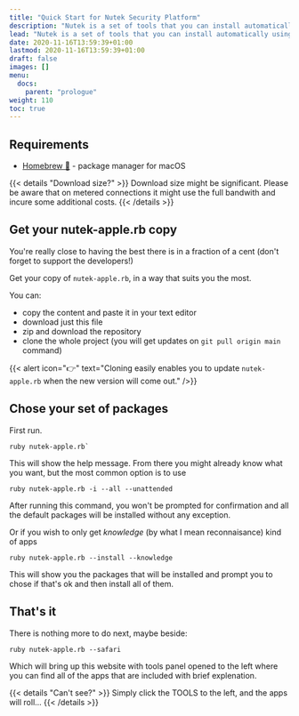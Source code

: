 ```yaml
---
title: "Quick Start for Nutek Security Platform"
description: "Nutek is a set of tools that you can install automatically using Homebrew to save resources and gain an edge against your target."
lead: "Nutek is a set of tools that you can install automatically using Homebrew to save resources and gain an edge against your target"
date: 2020-11-16T13:59:39+01:00
lastmod: 2020-11-16T13:59:39+01:00
draft: false
images: []
menu:
  docs:
    parent: "prologue"
weight: 110
toc: true
---
```


## Requirements

* [Homebrew 🍺](https://brew.sh) - package manager for macOS

{{< details "Download size?" >}}
Download size might be significant. Please be aware that on metered connections it might use the full bandwith and incure some additional costs.
{{< /details >}}

## Get your nutek-apple.rb copy

You're really close to having the best there is in a fraction of a cent (don't forget to support the developers!)

Get your copy of `nutek-apple.rb`, in a way that suits you the most.

You can:

* copy the content and paste it in your text editor
* download just this file
* zip and download the repository
* clone the whole project (you will get updates on `git pull origin main` command)

{{< alert icon="👉" text="Cloning easily enables you to update `nutek-apple.rb` when the new version will come out." />}}

## Chose your set of packages

First run.

```shell
ruby nutek-apple.rb`
```

This will show the help message. From there you might already know what
you want, but the most common option is to use

```shell
ruby nutek-apple.rb -i --all --unattended
```

After running this command, you won't be prompted for confirmation and
all the default packages will be installed without any exception.

Or if you wish to only get _knowledge_ (by what I mean reconnaisance) kind of apps

```shell
ruby nutek-apple.rb --install --knowledge
```

This will show you the packages that will be installed and prompt you to
chose if that's ok and then install all of them.

## That's it

There is nothing more to do next, maybe beside:

```shell
ruby nutek-apple.rb --safari
```

Which will bring up this website with tools panel opened to the left
where you can find all of the apps that are included with brief
explenation.

{{< details "Can't see?" >}}
Simply click the TOOLS to the left, and the apps will roll...
{{< /details >}}
